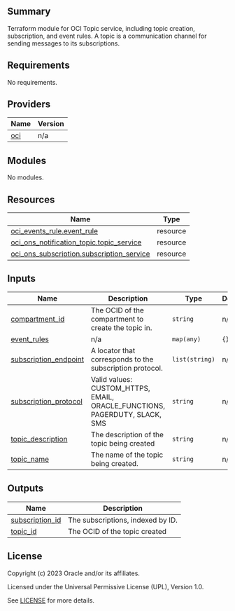 ## Summary
Terraform module for OCI Topic service, including topic creation, subscription, and event rules.
A topic is a communication channel for sending messages to its subscriptions.


## Requirements

No requirements.

## Providers

| Name | Version |
|------|---------|
| <a name="provider_oci"></a> [oci](#provider\_oci) | n/a |

## Modules

No modules.

## Resources

| Name | Type |
|------|------|
| [oci_events_rule.event_rule](https://registry.terraform.io/providers/oracle/oci/latest/docs/resources/events_rule) | resource |
| [oci_ons_notification_topic.topic_service](https://registry.terraform.io/providers/oracle/oci/latest/docs/resources/ons_notification_topic) | resource |
| [oci_ons_subscription.subscription_service](https://registry.terraform.io/providers/oracle/oci/latest/docs/resources/ons_subscription) | resource |

## Inputs

| Name | Description | Type | Default | Required |
|------|-------------|------|---------|:--------:|
| <a name="input_compartment_id"></a> [compartment\_id](#input\_compartment\_id) | The OCID of the compartment to create the topic in. | `string` | n/a | yes |
| <a name="input_event_rules"></a> [event\_rules](#input\_event\_rules) | n/a | `map(any)` | `{}` | no |
| <a name="input_subscription_endpoint"></a> [subscription\_endpoint](#input\_subscription\_endpoint) | A locator that corresponds to the subscription protocol. | `list(string)` | n/a | yes |
| <a name="input_subscription_protocol"></a> [subscription\_protocol](#input\_subscription\_protocol) | Valid values: CUSTOM\_HTTPS, EMAIL, ORACLE\_FUNCTIONS, PAGERDUTY, SLACK, SMS | `string` | n/a | yes |
| <a name="input_topic_description"></a> [topic\_description](#input\_topic\_description) | The description of the topic being created | `string` | n/a | yes |
| <a name="input_topic_name"></a> [topic\_name](#input\_topic\_name) | The name of the topic being created. | `string` | n/a | yes |

## Outputs

| Name | Description |
|------|-------------|
| <a name="output_subscription_id"></a> [subscription\_id](#output\_subscription\_id) | The subscriptions, indexed by ID. |
| <a name="output_topic_id"></a> [topic\_id](#output\_topic\_id) | The OCID of the topic created |

## License

Copyright (c) 2023 Oracle and/or its affiliates.

Licensed under the Universal Permissive License (UPL), Version 1.0.

See [LICENSE](../../LICENSE.txt) for more details.